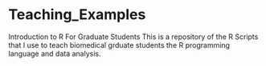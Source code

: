 # Teaching_Examples
Introduction to R For Graduate Students
This is a repository of the R Scripts that I use to teach biomedical grduate students the R programming language and data analysis.
